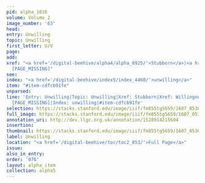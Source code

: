 ```yaml
---
pid: alpha_1016
volume: Volume 2
image_number: '63'
head:
entry: Unwilling
topic: Unwilling
first_letter: U/V
page:
add:
xref: "<a href='/digital-beehive/alpha4/alpha_0925/'>Stubborn</a>|<a href='/digital-beehive/alpha5/alpha_1041/'>Willingness</a>|782
  [PAGE_MISSING]"
see:
index: "<a href='/digital-beehive/index5/index_4460/'>unwilling</a>"
item: "#item-cdfcb91fe"
unparsed:
line: 'Entry: Unwilling|Topic: Unwilling|Xref: Stubborn|Xref: Willingness|Xref: 782
  [PAGE_MISSING]|Index: unwilling|#item-cdfcb91fe'
selection: https://stacks.stanford.edu/image/iiif/fm855tg5659/1607_0530/318,237,3046,432/full/0/default.jpg
full_image: https://stacks.stanford.edu/image/iiif/fm855tg5659/1607_0530/full/full/0/default.jpg
annotation_uri: http://dev.llgc.org.uk/annotation/1528914215694
insertion:
thumbnail: https://stacks.stanford.edu/image/iiif/fm855tg5659/1607_0530/318,237,600,180/250,/0/default.jpg
label: Unwilling
location: "<a href='/digital-beehive/toc/toc2_053/'>Full Page</a>"
issue:
also_in_entry:
order: '076'
layout: alpha_item
collection: alpha5
---
```

